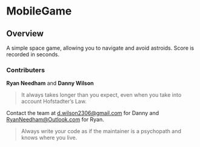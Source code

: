 # MobileGame

## Overview
A simple space game, allowing you to navigate and avoid astroids. Score is recorded in seconds.

### Contributers 
__Ryan Needham__ and __Danny Wilson__

> It always takes longer than you expect, even when you take into account Hofstadter’s Law.

Contact the team at <d.wilson2306@gmail.com> for Danny and <RyanNeedham@Outlook.com> for Ryan.

> Always write your code as if the maintainer is a psychopath and knows where you live.
